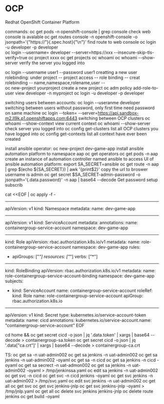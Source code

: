 # OCP
Redhat OpenShift Container Platform



commands:
oc get pods -n openshift-console | grep console      check web console is avalable
oc get routes console -n openshift-console -o jsonpath='{"https://"}{.spec.host}{"\n"}'      find route to web console
oc login -u developer -p developer        
oc login --username= developer --server=https://xxx  --insecure-skip-tls-verify=true
oc project xxxx
oc get projects
oc whoami
oc whoami --show-server        verify the server you logged into 

oc login --username user1 --password user1            creatting a new user
rolebinding:
under project -- project access -- role binding -- creat rolebinding -- name,namespace,rolename,user --  
oc new-project yourproject            create a new project
oc adm policy add-role-to-user view developer -n myproject
oc login -u developer -p developer

switching users between accounts:
oc login --useranme developer            switching between users without password, only first time need password on same machine
oc login --token=<token> --server=https://api.sandbox-m2.ll9k.p1.openshiftapps.com:6443                    switching between OCP clusters
oc whoami --show-context                view current context
oc whoami --show-server                  check server you logged into
oc config get-clusters                  list all OCP clusters you have logged into
oc config get-contexts                  list all context have ever been created



install ansible operator:
oc new-project dev-game-app
install ansible automation platform to namespace aap
oc get operators
oc get pods -n aap
create an instance of automation controller named ansible
to access UI of ansible automation platform:
export SA_SECRET=ansible
oc get route -n aap | grep $(echo ${SA_SECRET}) | awk '{print$2}'
copy the url to broswer
username is admin
oc get secret $SA_SECRET-admin-password -o jsonpath='{.data.password}' -n aap | base64 --decode       Get password
setup subscrib


cat <<EOF | oc apply -f -

---
apiVersion: v1
kind: Namespace
metadata:
  name: dev-game-app

---
  apiVersion: v1
  kind: ServiceAccount
  metadata:
      annotations:
      name: containergroup-service-account
      namespace: dev-game-app

---
  kind: Role
  apiVersion: rbac.authorization.k8s.io/v1
  metadata:
    name: role-containergroup-service-account
    namespace: dev-game-app
  rules:
  - apiGroups: ["*"]
    resources: ["*"]
    verbs: ["*"]
---
  kind: RoleBinding
  apiVersion: rbac.authorization.k8s.io/v1
  metadata:
    name: role-containergroup-service-account-binding
    namespace: dev-game-app
  subjects:
  - kind: ServiceAccount
    name: containergroup-service-account
  roleRef:
    kind: Role
    name: role-containergroup-service-account
    apiGroup: rbac.authorization.k8s.io

---
apiVersion: v1
kind: Secret
type: kubernetes.io/service-account-token
metadata:
  name: cicd
  annotations:
    kubernetes.io/service-account.name: "containergroup-service-account"
EOF

cd home && oc get secret cicd -o json | jq '.data.token' | xargs | base64 --decode > containergroup-sa.token
oc get secret cicd -o json | jq '.data["ca.crt"]' | xargs | base64 --decode > containergroup-ca.crt




TS:
oc get sa -n uat-admin002
oc get sa jenkins -n uat-admin002
oc get sa jenkins -n uat-admin002 -oyaml
oc get sa -n cicd
oc get sa jenkins -n cicd -oyaml
oc get sa secrect -n uat-admon002
oc get sa jenkins -n uat-admin002 -oyaml > /tmp/jenkinssa.yaml
oc edit sa jenkins -n uat-admin002
oc get svc -n cicd
oc get svc -n cicd jenkins -oyaml
oc get svc jenkins -n uat-admin002 > /tmp/svc.yaml
oc edit svc jenkins -n uat-admin002
oc get all
oc get svc
oc get svc jenkins-jnlp
oc get svc jenkins-jnlp -oyaml > /tmp/jnlp.yaml
oc get all
oc delete svc jenkins jenkins-jnlp
oc delete route jenkins
oc get build -oyaml
